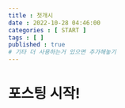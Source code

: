 ```yaml
---
title : 첫개시
date : 2022-10-28 04:46:00
categories : [ START ]
tags : [ ]
published : true
# 기타 더 사용하는거 있으면 추가해놓기
---
```


# 포스팅 시작!

